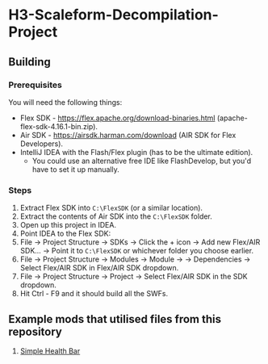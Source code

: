 # H3-Scaleform-Decompilation-Project

## Building
### Prerequisites
You will need the following things:
* Flex SDK - https://flex.apache.org/download-binaries.html (apache-flex-sdk-4.16.1-bin.zip).
* Air SDK - https://airsdk.harman.com/download (AIR SDK for Flex Developers).
* IntelliJ IDEA with the Flash/Flex plugin (has to be the ultimate edition).
  * You could use an alternative free IDE like FlashDevelop, but you'd have to set it up manually.

### Steps
1. Extract Flex SDK into `C:\FlexSDK` (or a similar location).
2. Extract the contents of Air SDK into the `C:\FlexSDK` folder.
3. Open up this project in IDEA.
4. Point IDEA to the Flex SDK:
5. File -> Project Structure -> SDKs -> Click the + icon -> Add new Flex/AIR SDK... -> Point it to `C:\FlexSDK` or whichever folder you choose earlier. 
6. File -> Project Structure -> Modules -> Module -> -> Dependencies -> Select Flex/AIR SDK in Flex/AIR SDK dropdown.
7. File -> Project Structure -> Project -> Select Flex/AIR SDK in the SDK dropdown.
5. Hit Ctrl - F9 and it should build all the SWFs.

## Example mods that utilised files from this repository
1. [Simple Health Bar](https://github.com/Notexe/h3-simple-health-bar)